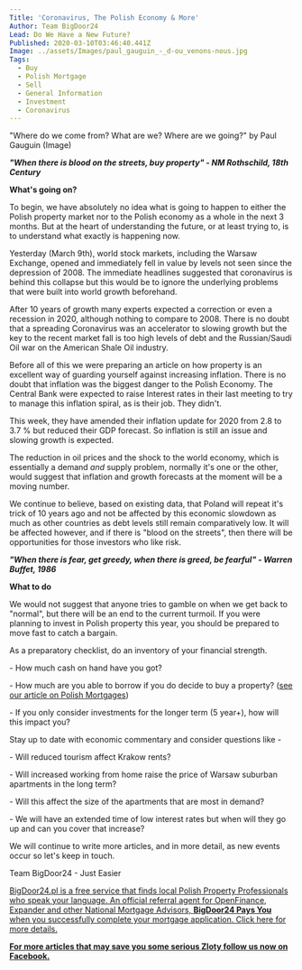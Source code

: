 ```yaml
---
Title: 'Coronavirus, The Polish Economy & More'
Author: Team BigDoor24
Lead: Do We Have a New Future?
Published: 2020-03-10T03:46:40.441Z
Image: ../assets/Images/paul_gauguin_-_d-ou_venons-nous.jpg
Tags:
  - Buy
  - Polish Mortgage
  - Sell
  - General Information
  - Investment
  - Coronavirus
---
```

"Where do we come from? What are we? Where are we going?" by Paul Gauguin (Image)

***"When there is blood on the streets, buy property" - NM Rothschild, 18th Century***

**What's going on?**

To begin, we have absolutely no idea what is going to happen to either the Polish property market nor to the Polish economy as a whole in the next 3 months. But at the heart of understanding the future, or at least trying to, is to understand what exactly is happening now.

Yesterday (March 9th), world stock markets, including the Warsaw Exchange, opened and immediately fell in value by levels not seen since the depression of 2008. The immediate headlines  suggested that coronavirus is behind this collapse but this would be to ignore the underlying problems that were built into world growth beforehand.

After 10 years of growth many experts expected a correction or even a recession in 2020, although nothing to compare to 2008. There is no doubt that a spreading Coronavirus was an accelerator to slowing growth but the key to the recent market fall is too high levels of debt and the Russian/Saudi Oil war on the American Shale Oil industry.

Before all of this we were preparing an article on how property is an excellent way of guarding yourself against increasing inflation. There is no doubt that inflation was the biggest danger to the Polish Economy. The Central Bank were expected to raise Interest rates in their last meeting to try to manage this inflation spiral, as is their job. They didn't.

This week, they have amended their inflation update for 2020 from 2.8 to 3.7 % but reduced their GDP forecast. So inflation is still an issue and slowing growth is expected.

The reduction in oil prices and the shock to the world economy, which is essentially a demand *and* supply problem, normally it's one or the other, would suggest that inflation and growth forecasts at the moment will be a moving number.

We continue to believe, based on existing data, that Poland will repeat it's trick of 10 years ago and not be affected by this economic slowdown as much as other countries as debt levels still remain comparatively low. It will be affected however, and if there is "blood on the streets", then there will be opportunities for those investors who like risk.

***"When there is fear, get greedy, when there is greed, be fearful" - Warren Buffet, 1986***

**What to do**

We would not suggest that anyone tries to gamble on when we get back to "normal", but there will be an end to the current turmoil. If you were planning to invest in Polish property this year, you should be prepared to move fast to catch a bargain.

As a preparatory checklist, do an inventory of your financial strength.

\- How much cash on hand have you got?

\- How much are you able to borrow if you do decide to buy a property? ([see our article on Polish Mortgages](https://blog.bigdoor24.pl/posts/2018-06-15-getting-a-home-loan.html))

\- If you only consider investments for the longer term (5 year+), how will this impact you?

 Stay up to date with economic commentary and consider questions like -  

\- Will reduced tourism affect Krakow rents?

\- Will increased working from home raise the price of Warsaw suburban apartments in the long term?

\- Will this affect the size of the apartments that are most in demand?

\- We will have an extended time of low interest rates but when will they go up and can you cover that increase?

We will continue to write more articles, and in more detail, as new events occur so let's keep in touch.

Team BigDoor24 - Just Easier

[BigDoor24.pl is a free service that finds local Polish Property Professionals who speak your language. An official referral agent for OpenFinance, Expander and other National Mortgage Advisors, **BigDoor24 Pays You** when you successfully complete your mortgage application. Click here for more details.](https://bigdoor24.pl/)

**[For more articles that may save you some serious Zloty follow us now on Facebook.](https://www.facebook.com/bigdoor24/)**